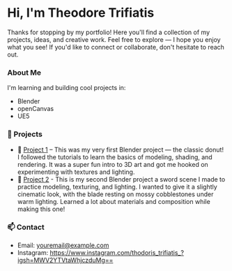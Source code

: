 # Hi, I'm Theodore Trifiatis 
Thanks for stopping by my portfolio! Here you'll find a collection of my projects, ideas, and creative work. Feel free to explore — I hope you enjoy what you see! If you'd like to connect or collaborate, don't hesitate to reach out.

### About Me
I'm learning and building cool projects in:
-  Blender
-  openCanvas
-  UE5

### 🌟 Projects
- 🔗 [Project 1](https://github.com/Trifiatis/Trfiatis/blob/main/Untitled%20(1)-min.png?raw=true) – This was my very first Blender project — the classic donut! I followed the tutorials to learn the basics of modeling, shading, and rendering. It was a super fun intro to 3D art and got me hooked on experimenting with textures and lighting.
- 🔗 [Project 2](https://github.com/Trifiatis/Trfiatis/blob/main/sword-min.png?raw=true) - This is my second Blender project a sword scene I made to practice modeling, texturing, and lighting. I wanted to give it a slightly cinematic look, with the blade resting on mossy cobblestones under warm lighting. Learned a lot about materials and composition while making this one!

### 📫 Contact
- Email: youremail@example.com
- Instagram: https://www.instagram.com/thodoris_trifiatis_?igsh=MWV2YTVtaWhjczduMg==
